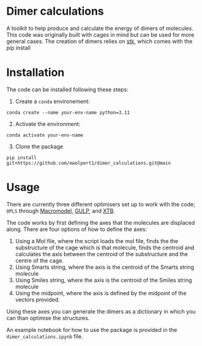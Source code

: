 # Dimer calculations

A toolkit to help produce and calculate the energy of dimers of molecules. This code was originally built with cages in mind but can be used for more general cases. The creation of dimers relies on [stk](https://stk.readthedocs.io/en/stable/), which comes with the pip install

# Installation

The code can be installed following these steps:

1. Create a `conda` environement:
```
conda create --name your-env-name python=3.11
```

2. Activate the environment:
```
conda activate your-env-name
```

3. Clone the package

```
pip install git+https://github.com/ewolpert1/dimer_calculations.git@main
```

# Usage

There are currently three different optimisers set up to work with the code; `OPLS` through [Macromodel](https://www.schrodinger.com/platform/products/macromodel/), [GULP](https://gulp.curtin.edu.au/), and [XTB](https://xtb-docs.readthedocs.io/en/latest/optimization.html).

The code works by first defining the axes that the molecules are displaced along. There are four options of how to define the axes:
1. Using a Mol file, where the script loads the mol file, finds the the substructure of the cage which is that molecule, finds the centroid and calculates the axis between the centroid of the substructure and the centre of the cage.
2. Using Smarts string, where the axis is the centroid of the Smarts string molecule
3. Using Smiles string, where the axis is the centroid of the Smiles string molecule
4. Using the midpoint, where the axis is defined by the midpoint of the vectors provided.

Using these axes you can generate the dimers as a dictionary in which you can than optimise the structures.

An example notebook for how to use the package is provided in the `dimer_calculations.ipynb` file.
